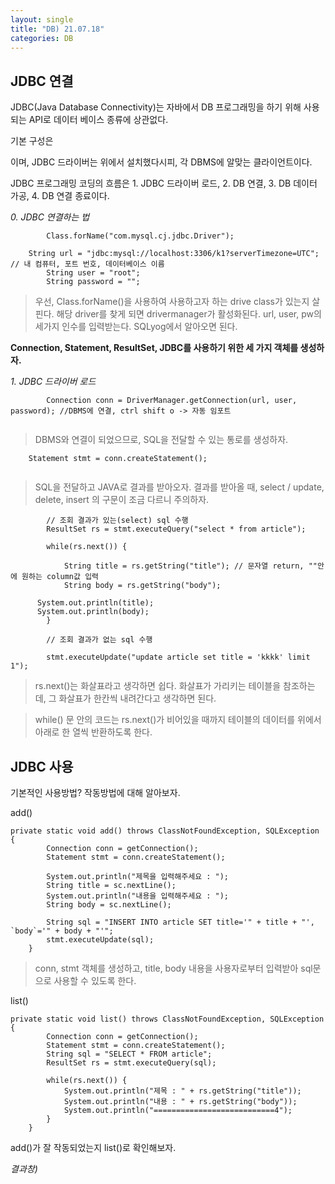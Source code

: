 ```yaml
---
layout: single
title: "DB) 21.07.18"
categories: DB
---
```


## JDBC 연결
JDBC(Java Database Connectivity)는 자바에서 DB 프로그래밍을 하기 위해 사용되는 API로 데이터 베이스 종류에 상관없다.

기본 구성은

이며, JDBC 드라이버는 위에서 설치했다시피, 각 DBMS에 알맞는 클라이언트이다.

JDBC 프로그래밍 코딩의 흐름은 1. JDBC 드라이버 로드, 2. DB 연결, 3. DB 데이터 가공, 4. DB 연결 종료이다.

_0. JDBC 연결하는 법_
```
		Class.forName("com.mysql.cj.jdbc.Driver"); 
		
    String url = "jdbc:mysql://localhost:3306/k1?serverTimezone=UTC"; // 내 컴퓨터, 포트 번호, 데이터베이스 이름
		String user = "root";
		String password = "";
```
> 우선, Class.forName()을 사용하여 사용하고자 하는 drive class가 있는지 살핀다.
> 해당 driver를 찾게 되면 drivermanager가 활성화된다.
> url, user, pw의 세가지 인수를 입력받는다. SQLyog에서 알아오면 된다.

__Connection, Statement, ResultSet, JDBC를 사용하기 위한 세 가지 객체를 생성하자.__

_1. JDBC 드라이버 로드_
```
		Connection conn = DriverManager.getConnection(url, user, password); //DBMS에 연결, ctrl shift o -> 자동 임포트
    
```
> DBMS와 연결이 되었으므로, SQL을 전달할 수 있는 통로를 생성하자.

```
    Statement stmt = conn.createStatement();
    
```
> SQL을 전달하고 JAVA로 결과를 받아오자. 결과를 받아올 때, select / update, delete, insert 의 구문이 조금 다르니 주의하자.

```
		// 조회 결과가 있는(select) sql 수행
		ResultSet rs = stmt.executeQuery("select * from article");

		while(rs.next()) {
			
			String title = rs.getString("title"); // 문자열 return, ""안에 원하는 column값 입력
			String body = rs.getString("body");
			
      System.out.println(title);
      System.out.println(body);			
		}
		
		// 조회 결과가 없는 sql 수행

		stmt.executeUpdate("update article set title = 'kkkk' limit 1");

```
> rs.next()는 화살표라고 생각하면 쉽다. 화살표가 가리키는 테이블을 참조하는데, 그 화살표가 한칸씩 내려간다고 생각하면 된다.

> while() 문 안의 코드는 rs.next()가 비어있을 때까지 테이블의 데이터를 위에서 아래로 한 열씩 반환하도록 한다.
 

## JDBC 사용

기본적인 사용방법? 작동방법에 대해 알아보자.

add()
```
private static void add() throws ClassNotFoundException, SQLException {
		Connection conn = getConnection();
		Statement stmt = conn.createStatement();
		
		System.out.println("제목을 입력해주세요 : ");
		String title = sc.nextLine();
		System.out.println("내용을 입력해주세요 : ");
		String body = sc.nextLine();
		
		String sql = "INSERT INTO article SET title='" + title + "', `body`='" + body + "'";
		stmt.executeUpdate(sql);
	}
```
> conn, stmt 객체를 생성하고, title, body 내용을 사용자로부터 입력받아 sql문으로 사용할 수 있도록 한다.


list()
```
private static void list() throws ClassNotFoundException, SQLException {
		Connection conn = getConnection();
		Statement stmt = conn.createStatement();
		String sql = "SELECT * FROM article";
		ResultSet rs = stmt.executeQuery(sql);
		
		while(rs.next()) {
			System.out.println("제목 : " + rs.getString("title"));
			System.out.println("내용 : " + rs.getString("body"));
			System.out.println("===========================4");
		}
	}
```
add()가 잘 작동되었는지 list()로 확인해보자.

_결과창)_





